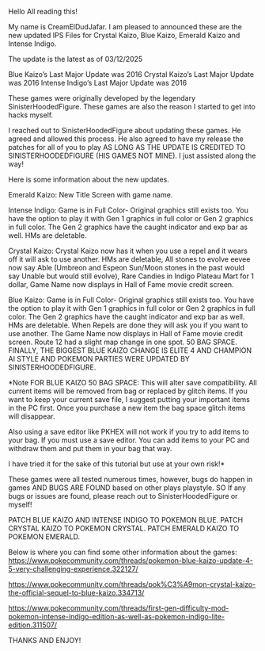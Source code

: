 Hello All reading this!

My name is CreamElDudJafar. I am pleased to announced these are the new updated IPS Files for Crystal Kaizo, Blue Kaizo, Emerald Kaizo and Intense Indigo. 

The update is the latest as of 03/12/2025

Blue Kaizo’s Last Major Update was 2016
Crystal Kaizo’s Last Major Update was 2016
Intense Indigo’s Last Major Update was 2016

These games were originally developed by the legendary SinisterHoodedFigure. These games are also the reason I started to get into hacks myself.

I reached out to SinisterHoodedFigure about updating these games. He agreed and allowed this process. He also agreed to have my release the patches for all of you to play AS LONG AS THE UPDATE IS CREDITED TO SINISTERHOODEDFIGURE (HIS GAMES NOT MINE). I just assisted along the way!

Here is some information about the new updates.

Emerald Kaizo: New Title Screen with game name.

Intense Indigo: Game is in Full Color- Original graphics still exists too. You have the option to play it with Gen 1 graphics in full color or Gen 2 graphics in full color. The Gen 2 graphics have the caught indicator and exp bar as well. HMs are deletable.

Crystal Kaizo: Crystal Kaizo now has it when you use a repel and it wears off it will ask to use another. HMs are deletable, All stones to evolve eevee now say Able (Umbreon and Espeon Sun/Moon stones in the past would say Unable but would still evolve), Rare Candies in Indigo Plateau Mart for 1 dollar, Game Name now displays in Hall of Fame movie credit screen.

Blue Kaizo: Game is in Full Color- Original graphics still exists too. You have the option to play it with Gen 1 graphics in full color or Gen 2 graphics in full color. The Gen 2 graphics have the caught indicator and exp bar as well. HMs are deletable. When Repels are done they will ask you if you want to use another. The Game Name now displays in Hall of Fame movie credit screen. Route 12 had a slight map change in one spot. 50 BAG SPACE. FINALLY, THE BIGGEST BLUE KAIZO CHANGE IS ELITE 4 AND CHAMPION AI STYLE AND POKEMON PARTIES WERE UPDATED BY SINISTERHOODEDFIGURE.

*Note FOR BLUE KAIZO 50 BAG SPACE: This will alter save compatibility. All current items will be removed from bag or replaced by glitch items. If you want to keep your current save file, I suggest putting your important items in the PC first. Once you purchase a new item the bag space glitch items will disappear.

Also using a save editor like PKHEX will not work if you try to add items to your bag. If you must use a save editor. You can add items to your PC and withdraw them and put them in your bag that way.

I have tried it for the sake of this tutorial but use at your own risk!*

These games were all tested numerous times, however, bugs do happen in games AND BUGS ARE FOUND based on other plays playstyle. SO If any bugs or issues are found, please reach out to SinisterHoodedFigure or myself!

PATCH BLUE KAIZO AND INTENSE INDIGO TO POKEMON BLUE. PATCH CRYSTAL KAIZO TO POKEMON CRYSTAL. PATCH EMERALD KAIZO TO POKEMON EMERALD.

Below is where you can find some other information about the games:
https://www.pokecommunity.com/threads/pokemon-blue-kaizo-update-4-5-very-challenging-experience.322127/

https://www.pokecommunity.com/threads/pok%C3%A9mon-crystal-kaizo-the-official-sequel-to-blue-kaizo.334713/

https://www.pokecommunity.com/threads/first-gen-difficulty-mod-pokemon-intense-indigo-edition-as-well-as-pokemon-indigo-lite-edition.311507/


THANKS AND ENJOY!
